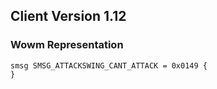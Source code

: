 ## Client Version 1.12

### Wowm Representation
```rust,ignore
smsg SMSG_ATTACKSWING_CANT_ATTACK = 0x0149 {
}

```
